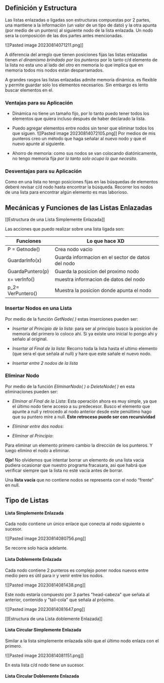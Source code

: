 ## Definición y Estructura 
Las listas enlazadas o ligadas son estructuras compuestas por 2 partes, una mantiene a la información (un valor de un tipo de dato) y la otra apunta (por medio de un puntero) al siguiente nodo de la lista enlazada. Un nodo sera la composición de las dos partes antes mencionadas.  

![[Pasted image 20230814071211.png]]

A diferencia del arreglo que tienen posiciones fijas las listas enlazadas tienen _el dinamismo brindado por los punteros_ por lo tanto c/d elemento de la lista no esta uno al lado del otro en memoria lo que implica que en memoria todos mis nodos están desparramados. 

A grandes rasgos las listas enlazadas admite memoria dinámica. es flexible y permite guardar solo los elementos necesarios. Sin embargo es lento buscar elementos en el.  


### Ventajas para su Aplicación 
- Dinámica no tiene un tamaño fijo, por lo tanto puedo tener todos los elementos que quiera incluso después de haber declarado la lista.
- Puedo agregar elementos entre nodos sin tener que eliminar todos los que siguen.
![[Pasted image 20230814072105.png]]
Por medios de mis punteros creo un método que haga señalar al nuevo nodo y que el nuevo apunte al siguiente.

- Ahorro de memoria: como sus nodos se van colocando diatónicamente, no tengo memoria fija _por lo tanto solo ocupo lo que necesito._ 

### Desventajas para su Aplicación
Como en una lista no tengo posiciones fijas en las búsquedas de elementos deberé revisar c/d nodo hasta encontrar la búsqueda. Recorrer los nodos de una lista para encontrar algún elemento es mas laborioso.  


## Mecánicas y Funciones de las Listas Enlazadas
[[Estructura de una Lista Simplemente Enlazada]] 

Las acciones que puedo realizar sobre una lista ligada son:

| Funciones | Lo que hace XD |
|------------|-----------------|
| P = Getnode() | Crea nodo vacio|
| GuardarInfo(x) | Guarda informacion en el sector de datos del nodo|
|GuardaPuntero(p) | Guarda la posicion del proximo nodo |
| x= verInfo() | muestra informacion de datos del nodo |
|p_2= VerPuntero() | Muestra la posicion donde apunta el nodo |

### Insertar Nodos en una Lista

Por medio de la función _GetNode( )_ estas inserciones pueden ser:

- _Insertar al Principio de la lista_: para ser al principio busco la posicion de memoria del primero lo coloco ahi. Si ya existe uno inicial lo pongo ahi y señalo al original.

- _Insertar al Final de la lista:_ Recorro toda la lista hasta el ultimo elemento (que sera el que señala al null) y hare que este sañale el nuevo nodo.

- _Insertar entre 2 nodos de la lista_


### Eliminar Nodo

Por medio de la función _EliminarNodo( ) o DeleteNode( )_ en esta eliminaciones pueden ser:

- _Elminar al Final de la Lista_: Esta operación ahora es muy simple, ya que el último nodo tiene acceso a su predecesor. Busco el elemento que apunte a null y retrocedo al nodo anterior desde este penúltimo hago que su puntero mire a null. **Este retroceso puede ser con recursividad**  

- _Eliminar entre dos nodos_: 

- _Eliminar al Principio_:

Para eliminar un elemento primero cambio la dirección de los punteros. Y luego elimino el nodo a eliminar. 

**Ojo!** No olvidemos que intentar borrar un elemento de una lista vacia pudiera ocasionar que nuestro programa fracasara, asi que habrá que verificar siempre que la lista no esté vacía antes de borrar. 

Una **lista vacía** que no contiene nodos se representa con el nodo “frente” en null.

## Tipo de Listas

#### Lista Simplemente Enlazada
Cada nodo contiene un único enlace que conecta al nodo siguiente o sucesor.

![[Pasted image 20230814080756.png]]

Se recorre solo hacia adelante.

#### Lista Doblemente Enlazada
Cada nodo contiene 2 punteros es complejo poner nodos nuevos entre medio pero es útil para ir y venir entre los nodos.

![[Pasted image 20230814081438.png]]

Este nodo estaría compuesto por 3 partes "head-cabeza" que señala al anterior, contenido y "tail-cola" que señala al próximo. 

![[Pasted image 20230814081647.png]]


[[Estructura de una Lista doblemente Enlazada]] 

#### Lista Circular Simplemente Enlazada
Similar a la lista simplemente enlazada sólo que el último nodo enlaza con el primero.

![[Pasted image 20230814081151.png]]

En esta lista c/d nodo tiene un sucesor.


#### Lista Circular Doblemente Enlazada 


